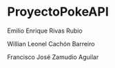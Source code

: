 # ProyectoPokeAPI

Emilio Enrique Rivas Rubio

Willian Leonel Cachón Barreiro

Francisco José Zamudio Aguilar